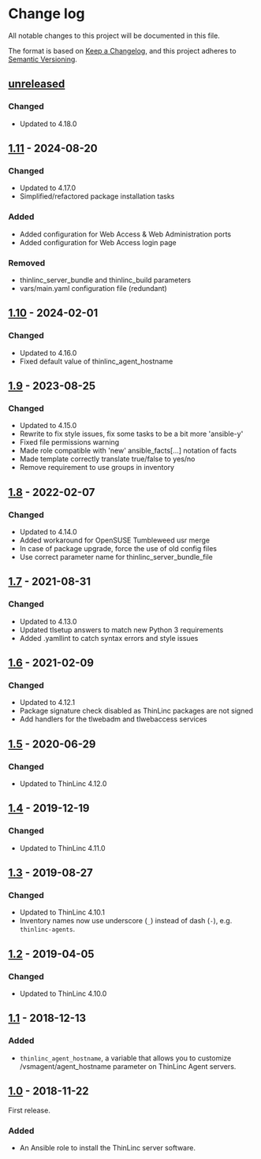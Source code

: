 # Change log

All notable changes to this project will be documented in this file.

The format is based on [Keep a Changelog](https://keepachangelog.com/en/1.0.0/),
and this project adheres to [Semantic Versioning](https://semver.org/spec/v2.0.0.html).

## [unreleased]

### Changed

 - Updated to 4.18.0

## [1.11] - 2024-08-20

### Changed

 - Updated to 4.17.0
 - Simplified/refactored package installation tasks

### Added

 - Added configuration for Web Access & Web Administration ports
 - Added configuration for Web Access login page

### Removed

 - thinlinc_server_bundle and thinlinc_build parameters
 - vars/main.yaml configuration file (redundant)

## [1.10] - 2024-02-01

### Changed

 - Updated to 4.16.0
 - Fixed default value of thinlinc_agent_hostname

## [1.9] - 2023-08-25

### Changed

- Updated to 4.15.0
- Rewrite to fix style issues, fix some tasks to be a bit more 'ansible-y'
- Fixed file permissions warning
- Made role compatible with 'new' ansible_facts[...] notation of facts
- Made template correctly translate true/false to yes/no
- Remove requirement to use groups in inventory

## [1.8] - 2022-02-07

### Changed

- Updated to 4.14.0
- Added workaround for OpenSUSE Tumbleweed usr merge
- In case of package upgrade, force the use of old config files
- Use correct parameter name for thinlinc_server_bundle_file

## [1.7] - 2021-08-31

### Changed

- Updated to 4.13.0
- Updated tlsetup answers to match new Python 3 requirements
- Added .yamllint to catch syntax errors and style issues

## [1.6] - 2021-02-09

### Changed

- Updated to 4.12.1
- Package signature check disabled as ThinLinc packages are not signed
- Add handlers for the tlwebadm and tlwebaccess services

## [1.5] - 2020-06-29

### Changed

- Updated to ThinLinc 4.12.0

## [1.4] - 2019-12-19

### Changed

- Updated to ThinLinc 4.11.0

## [1.3] - 2019-08-27

### Changed

- Updated to ThinLinc 4.10.1
- Inventory names now use underscore (`_`) instead of dash (`-`),
  e.g. `thinlinc-agents`.

## [1.2] - 2019-04-05

### Changed

- Updated to ThinLinc 4.10.0

## [1.1] - 2018-12-13

### Added

- `thinlinc_agent_hostname`, a variable that allows you to customize
  /vsmagent/agent_hostname parameter on ThinLinc Agent servers.

## [1.0] - 2018-11-22

First release.

### Added

- An Ansible role to install the ThinLinc server software.

[unreleased]: https://github.com/cendio/ansible-role-thinlinc-server/compare/v1.11...HEAD
[1.11]: https://github.com/cendio/ansible-role-thinlinc-server/compare/v1.10...v1.11
[1.10]: https://github.com/cendio/ansible-role-thinlinc-server/compare/v1.9...v1.10
[1.9]: https://github.com/cendio/ansible-role-thinlinc-server/compare/v1.8...v1.9
[1.8]: https://github.com/cendio/ansible-role-thinlinc-server/compare/v1.7...v1.8
[1.7]: https://github.com/cendio/ansible-role-thinlinc-server/compare/v1.6...v1.7
[1.6]: https://github.com/cendio/ansible-role-thinlinc-server/compare/v1.5...v1.6
[1.5]: https://github.com/cendio/ansible-role-thinlinc-server/compare/v1.4...v1.5
[1.4]: https://github.com/cendio/ansible-role-thinlinc-server/compare/v1.3...v1.4
[1.3]: https://github.com/cendio/ansible-role-thinlinc-server/compare/v1.2...v1.3
[1.2]: https://github.com/cendio/ansible-role-thinlinc-server/compare/v1.1...v1.2
[1.1]: https://github.com/cendio/ansible-role-thinlinc-server/compare/v1.0...v1.1
[1.0]: https://github.com/cendio/ansible-role-thinlinc-server/compare/...v1.0
